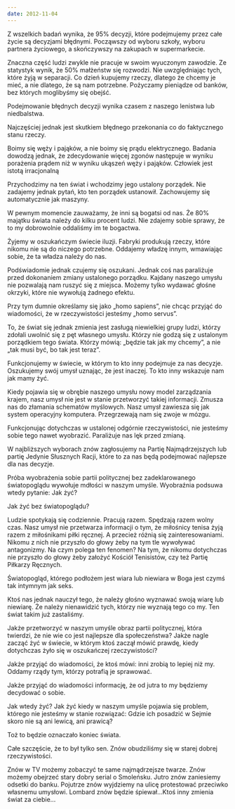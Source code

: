 ```yaml
---
date: 2012-11-04
---
```

Z wszelkich badań wynika, że 95% decyzji, które podejmujemy przez całe życie są decyzjami błędnymi. Począwszy od wyboru szkoły, wyboru partnera życiowego, a skończywszy na zakupach w supermarkecie.

Znaczna część ludzi zwykle nie pracuje w swoim wyuczonym zawodzie. Ze statystyk wynik, że 50% małżeństw się rozwodzi. Nie uwzględniając tych, które żyją w separacji. Co dzień kupujemy rzeczy, dlatego że chcemy je mieć, a nie dlatego, że są nam potrzebne. Pożyczamy pieniądze od banków, bez których moglibyśmy się obejść.

Podejmowanie błędnych decyzji wynika czasem z naszego lenistwa lub niedbalstwa.

Najczęściej jednak jest skutkiem błędnego przekonania co do faktycznego stanu rzeczy.

Boimy się węży i pająków, a nie boimy się prądu elektrycznego. Badania dowodzą jednak, że zdecydowanie więcej zgonów następuje w wyniku porażenia prądem niż w wyniku ukąszeń węży i pająków. Człowiek jest istotą irracjonalną

Przychodzimy na ten świat i wchodzimy jego ustalony porządek. Nie zadajemy jednak pytań, kto ten porządek ustanowił. Zachowujemy się automatycznie jak maszyny.

W pewnym momencie zauważamy, że inni są bogatsi od nas. Że 80% majątku świata należy do kilku procent ludzi. Nie zdajemy sobie sprawy, że to my dobrowolnie oddaliśmy im te bogactwa.

Żyjemy w oszukańczym świecie iluzji. Fabryki produkują rzeczy, które nikomu nie są do niczego potrzebne. Oddajemy władzę innym, wmawiając sobie, że ta władza należy do nas.

Podświadomie jednak czujemy się oszukani. Jednak coś nas paraliżuje przed dokonaniem zmiany ustalonego porządku. Kajdany naszego umysłu nie pozwalają nam ruszyć się z miejsca. Możemy tylko wydawać głośne okrzyki, które nie wywołują żadnego efektu.

Przy tym dumnie określamy się jako „homo sapiens”, nie chcąc przyjąć do wiadomości, że w rzeczywistości jesteśmy „homo servus”.

To, że świat się jednak zmienia jest zasługą niewielkiej grupy ludzi, którzy zdołali uwolnić się z pęt własnego umysłu. Którzy nie godzą się z ustalonym porządkiem tego świata. Którzy mówią: „będzie tak jak my chcemy”, a nie „tak musi być, bo tak jest teraz”.

Funkcjonujemy w świecie, w którym to kto inny podejmuje za nas decyzje. Oszukujemy swój umysł uznając, że jest inaczej. To kto inny wskazuje nam jak mamy żyć.

Kiedy pojawia się w obrębie naszego umysłu nowy model zarządzania krajem, nasz umysł nie jest w stanie przetworzyć takiej informacji. Zmusza nas do złamania schematów myślowych. Nasz umysł zawiesza się jak system operacyjny komputera. Przegrzewają nam się zwoje w mózgu.

Funkcjonując dotychczas w ustalonej odgórnie rzeczywistości, nie jesteśmy sobie tego nawet wyobrazić. Paraliżuje nas lęk przed zmianą.

W najbliższych wyborach znów zagłosujemy na Partię Najmądrzejszych lub partię Jedynie Słusznych Racji, które to za nas będą podejmować najlepsze dla nas decyzje.

Próba wyobrażenia sobie partii politycznej bez zadeklarowanego światopoglądu wywołuje mdłości w naszym umyśle. Wyobraźnia podsuwa wtedy pytanie: Jak żyć?

Jak żyć bez światopoglądu?

Ludzie spotykają się codziennie. Pracują razem. Spędzają razem wolny czas. Nasz umysł nie przetwarza informacji o tym, że miłośnicy tenisa żyją razem z miłośnikami piłki ręcznej. A przecież różnią się zainteresowaniami. Nikomu z nich nie przyszło do głowy żeby na tym tle wywoływać antagonizmy. Na czym polega ten fenomen? Na tym, że nikomu dotychczas nie przyszło do głowy żeby założyć Kościół Tenisistów, czy też Partię Piłkarzy Ręcznych.

Światopogląd, którego podłożem jest wiara lub niewiara w Boga jest czymś tak intymnym jak seks.

Ktoś nas jednak nauczył tego, że należy głośno wyznawać swoją wiarę lub niewiarę. Że należy nienawidzić tych, którzy nie wyznają tego co my. Ten świat takim już zastaliśmy.

Jakże przetworzyć w naszym umyśle obraz partii politycznej, która twierdzi, że nie wie co jest najlepsze dla społeczeństwa? Jakże nagle zacząć żyć w świecie, w którym ktoś zaczął mówić prawdę, kiedy dotychczas żyło się w oszukańczej rzeczywistości?

Jakże przyjąć do wiadomości, że ktoś mówi: inni zrobią to lepiej niż my. Oddamy rządy tym, którzy potrafią je sprawować.

Jakże przyjąć do wiadomości informację, że od jutra to my będziemy decydować o sobie.

Jak wtedy żyć? Jak żyć kiedy w naszym umyśle pojawia się problem, którego nie jesteśmy w stanie rozwiązać: Gdzie ich posadzić w Sejmie skoro nie są ani lewicą, ani prawicą?

Toż to będzie oznaczało koniec świata.



Całe szczęście, że to był tylko sen. Znów obudziliśmy się w starej dobrej rzeczywistości.

Znów w TV możemy zobaczyć te same najmądrzejsze twarze. Znów możemy obejrzeć stary dobry serial o Smoleńsku. Jutro znów zaniesiemy odsetki do banku. Pojutrze znów wyjdziemy na ulicę protestować przeciwko własnemu umysłowi. Lombard znów będzie śpiewał...Ktoś inny zmienia świat za ciebie...
